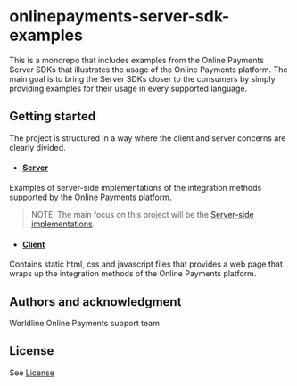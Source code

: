 # onlinepayments-server-sdk-examples

This is a monorepo that includes examples from the Online Payments Server SDKs that illustrates the usage of the Online Payments platform. The main goal is to bring the Server SDKs closer to the consumers by simply providing examples for their usage in every supported language.

## Getting started

The project is structured in a way where the client and server concerns are clearly divided. 

* #### [Server](server/README.md)

Examples of server-side implementations of the integration methods supported by the Online Payments platform.

> NOTE: The main focus on this project will be the [Server-side implementations](server/README.md).

* #### [Client](client/README.md)

Contains static html, css and javascript files that provides a web page that wraps up the integration methods of the Online Payments platform.

## Authors and acknowledgment
Worldline Online Payments support team

## License

See [License](LICENSE)
